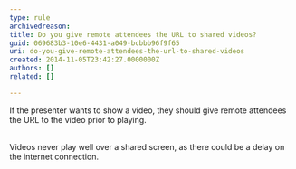 ```yaml
---
type: rule
archivedreason: 
title: Do you give remote attendees the URL to shared videos?
guid: 069683b3-10e6-4431-a049-bcbbb96f9f65
uri: do-you-give-remote-attendees-the-url-to-shared-videos
created: 2014-11-05T23:42:27.0000000Z
authors: []
related: []

---
```



If the presenter wants to show a video, they should give remote attendees the URL to the video prior to playing.&#160;<div><br></div><div>Videos never play well over a shared screen, as there could be a delay on the internet connection​.<br></div>
<br><excerpt class='endintro'></excerpt><br>



